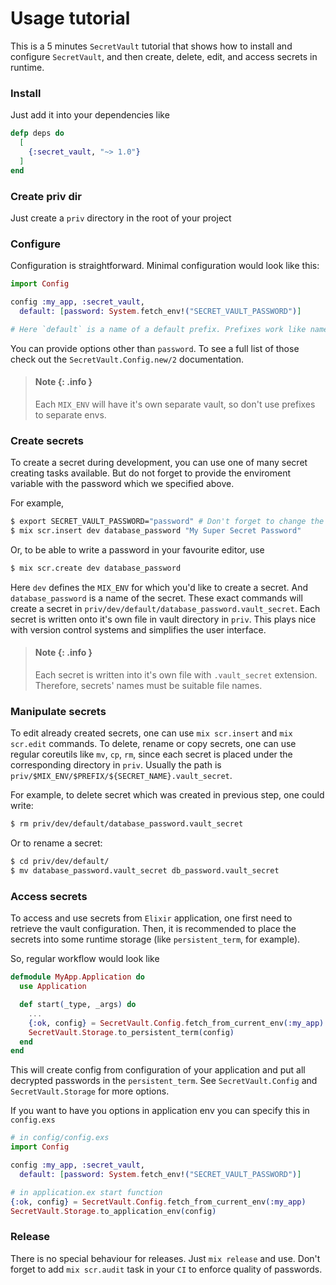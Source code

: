 # Usage tutorial

This is a 5 minutes `SecretVault` tutorial that shows how to install
and configure `SecretVault`, and then create, delete, edit, and access
secrets in runtime.

### Install

Just add it into your dependencies like
```elixir
defp deps do
  [
    {:secret_vault, "~> 1.0"}
  ]
end
```

### Create priv dir

Just create a `priv` directory in the root of your project

### Configure

Configuration is straightforward. Minimal configuration would look
like this:

```elixir
import Config

config :my_app, :secret_vault,
  default: [password: System.fetch_env!("SECRET_VAULT_PASSWORD")]

# Here `default` is a name of a default prefix. Prefixes work like namespaces for secrets.
```


You can provide options other than
`password`. To see a full list of those check out the
`SecretVault.Config.new/2` documentation.

> #### Note {: .info }
>
> Each `MIX_ENV` will have it's own separate vault, so don't use
> prefixes to separate envs.

### Create secrets

To create a secret during development, you can use one of many secret
creating tasks available. But do not forget to provide the enviroment
variable with the password which we specified above.

For example,

```sh
$ export SECRET_VAULT_PASSWORD="password" # Don't forget to change the password value
$ mix scr.insert dev database_password "My Super Secret Password"
```

Or, to be able to write a password in your favourite editor, use

```sh
$ mix scr.create dev database_password
```

Here `dev` defines the `MIX_ENV` for which you'd like to create a
secret. And `database_password` is a name of the secret. These exact
commands will create a secret in
`priv/dev/default/database_password.vault_secret`. Each secret is
written onto it's own file in vault directory in `priv`. This plays
nice with version control systems and simplifies the user interface.

> #### Note {: .info }
>
> Each secret is written into it's own file with `.vault_secret`
> extension. Therefore, secrets' names must be suitable file names.

### Manipulate secrets

To edit already created secrets, one can use `mix scr.insert` and `mix
scr.edit` commands. To delete, rename or copy secrets, one
can use regular coreutils like `mv`, `cp`, `rm`, since each secret is
placed under the corresponding directory in `priv`. Usually the path
is `priv/$MIX_ENV/$PREFIX/${SECRET_NAME}.vault_secret`.

For example, to delete secret which was created in previous step, one
could write:

```sh
$ rm priv/dev/default/database_password.vault_secret
```

Or to rename a secret:
```sh
$ cd priv/dev/default/
$ mv database_password.vault_secret db_password.vault_secret
```

### Access secrets

To access and use secrets from `Elixir` application, one first need to
retrieve the vault configuration. Then, it is recommended to place the
secrets into some runtime storage (like `persistent_term`, for
example).

So, regular workflow would look like

```elixir
defmodule MyApp.Application do
  use Application

  def start(_type, _args) do
    ...
    {:ok, config} = SecretVault.Config.fetch_from_current_env(:my_app)
    SecretVault.Storage.to_persistent_term(config)
  end
end
```

This will create config from configuration of your application and put
all decrypted passwords in the `persistent_term`. See
`SecretVault.Config` and `SecretVault.Storage` for more options.

If you want to have you options in application env you can specify
this in `config.exs`

```elixir
# in config/config.exs
import Config

config :my_app, :secret_vault,
  default: [password: System.fetch_env!("SECRET_VAULT_PASSWORD")]

# in application.ex start function
{:ok, config} = SecretVault.Config.fetch_from_current_env(:my_app)
SecretVault.Storage.to_application_env(config)
```

### Release

There is no special behaviour for releases. Just `mix release` and
use. Don't forget to add `mix scr.audit` task in your `CI` to enforce
quality of passwords.
